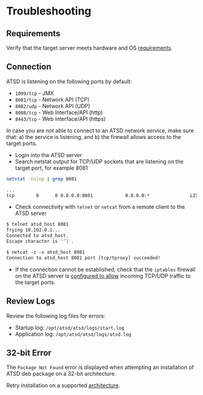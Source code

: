 # Troubleshooting

## Requirements

Verify that the target server meets hardware and OS [requirements](../administration/requirements.md).

## Connection

ATSD is listening on the following ports by default:

* `1099/tcp` - JMX
* `8081/tcp` - Network API (TCP)
* `8082/udp` - Network API (UDP)
* `8088/tcp` - Web Interface/API (http)
* `8443/tcp` - Web Interface/API (https)

In case you are not able to connect to an ATSD network service, make sure that: a) the service is listening, and b) the firewall allows access to the target ports.

* Login into the ATSD server
* Search netstat output for TCP/UDP sockets that are listening on the target port, for example 8081

```sh
netstat -tulnp | grep 8081
```

```txt
...
tcp        0      0 0.0.0.0:8081            0.0.0.0:*               LISTEN
```

* Check connectivity with `telnet` or `netcat` from a remote client to the ATSD server

```sh
$ telnet atsd_host 8081
Trying 10.102.0.1...
Connected to atsd_host.
Escape character is '^]'.
```

```txt
$ netcat -z -v atsd_host 8081
Connection to atsd_host 8081 port [tcp/tproxy] succeeded!
```

* If the connection cannot be established, check that the `iptables` firewall on the ATSD server is [configured to allow](firewall.md) incoming TCP/UDP traffic to the target ports.

## Review Logs

Review the following log files for errors:

* Startup log: `/opt/atsd/atsd/logs/start.log`
* Application log: `/opt/atsd/atsd/logs/atsd.log`

## 32-bit Error

The `Package Not Found` error is displayed when attempting an installation of ATSD deb package on a 32-bit architecture.

Retry installation on a supported [architecture](../administration/requirements.md).
